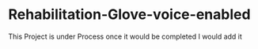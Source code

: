 # Rehabilitation-Glove-voice-enabled
This Project is under Process once it would be completed I would add it
